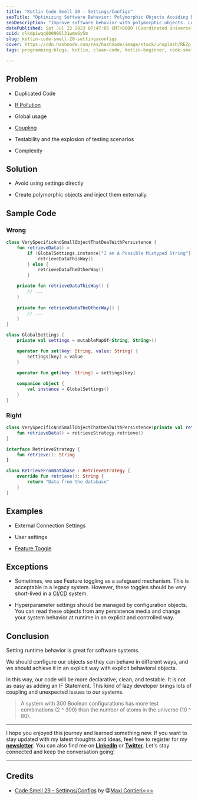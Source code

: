 ```yaml
---
title: "Kotlin Code Smell 20 - Settings/Configs"
seoTitle: "Optimizing Software Behavior: Polymorphic Objects Avoiding Duplication"
seoDescription: "Improve software behavior with polymorphic objects. Learn how to avoid duplicated code and enhance testability for clean, declarative systems."
datePublished: Sat Jul 22 2023 07:47:05 GMT+0000 (Coordinated Universal Time)
cuid: clkdpiwqq000909l31wme6y5m
slug: kotlin-code-smell-20-settingsconfigs
cover: https://cdn.hashnode.com/res/hashnode/image/stock/unsplash/REZp_5-2wzA/upload/68a1cba84b003c37b553a9dfd0a20256.jpeg
tags: programming-blogs, kotlin, clean-code, kotlin-beginner, code-smell-1

---
```


## Problem

* Duplicated Code
    
* [If Pollution](https://maximilianocontieri.com/how-to-get-rid-of-annoying-ifs-forever)
    
* Global usage
    
* [Coupling](https://maximilianocontieri.com/coupling-the-one-and-only-software-design-problem)
    
* Testability and the explosion of testing scenarios
    
* Complexity
    

## Solution

* Avoid using settings directly
    
* Create polymorphic objects and inject them externally.
    

## Sample Code

### Wrong

```kotlin
class VerySpecificAndSmallObjectThatDealWithPersistence {
    fun retrieveData() =
        if (GlobalSettings.instance["I am A Possible Mistyped String"] != null) {
            retrieveDataThisWay()
        } else {
            retrieveDataTheOtherWay()
        }

    private fun retrieveDataThisWay() {
        // ...
    }
    
    private fun retrieveDataTheOtherWay() {
        // ...
    }
}

class GlobalSettings {
    private val settings = mutableMapOf<String, String>()

    operator fun set(key: String, value: String) {
        settings[key] = value
    }
    
    operator fun get(key: String) = settings[key]

    companion object {
        val instance = GlobalSettings()
    }
}
```

### Right

```kotlin
class VerySpecificAndSmallObjectThatDealWithPersistence(private val retrieveStrategy: RetrieveStrategy) {
    fun retrieveData() = retrieveStrategy.retrieve()
}

interface RetrieveStrategy {
    fun retrieve(): String
}

class RetrieveFromDatabase : RetrieveStrategy {
    override fun retrieve(): String {
        return "Data from the database"
    }
}
```

## Examples

* External Connection Settings
    
* User settings
    
* [Feature Toggle](https://en.wikipedia.org/wiki/Feature_toggle)
    

## Exceptions

* Sometimes, we use Feature toggling as a safeguard mechanism. This is acceptable in a legacy system. However, these toggles should be very short-lived in a [CI/CD](https://en.wikipedia.org/wiki/CI/CD) system.
    
* Hyperparameter settings should be managed by configuration objects. You can read these objects from any persistence media and change your system behavior at runtime in an explicit and controlled way.
    

## Conclusion

Setting runtime behavior is great for software systems.

We should configure our objects so they can behave in different ways, and we should achieve it in an explicit way with explicit behavioral objects.

In this way, our code will be more declarative, clean, and testable. It is not as easy as adding an IF Statement. This kind of lazy developer brings lots of coupling and unexpected issues to our systems.

> A system with 300 Boolean configurations has more test combinations (2 ^ 300) than the number of atoms in the universe (10 ^ 80).

---

I hope you enjoyed this journey and learned something new. If you want to stay updated with my latest thoughts and ideas, feel free to register for my [**newsletter**](https://yonatankarp.com/newsletter). You can also find me on [**LinkedIn**](https://www.linkedin.com/in/yonatankarp/) or [**Twitter**](https://twitter.com/yonatan_karp). Let's stay connected and keep the conversation going!

---

## Credits

* [Code Smell 29 - Settings/Configs](https://maximilianocontieri.com/code-smell-29-settingsconfigs) by @[Maxi Contieri⭐⭐⭐](@mcsee)